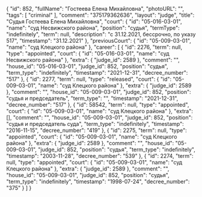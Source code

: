 {
    "id": 852,
    "fullName": "Гостеева Елена Михайловна",
    "photoURL": "",
    "tags": [
        "criminal"
    ],
    "comment": "375179362636",
    "layout": "judge",
    "title": "Судья Гостеева Елена Михайловна",
    "court": {
        "id": "05-016-03-01",
        "name": "суд Несвижского района",
        "position": "судья",
        "termType": "indefinitely",
        "term": null,
        "description": "c 31.12.2021, бессрочно, по указу 517",
        "timestamp": "31.12.2021"
    },
    "previousCourt": {
        "id": "05-009-03-01",
        "name": "суд Клецкого района"
    },
    "career": [
        {
            "id": 2276,
            "term": null,
            "type": "appointed",
            "court": {
                "id": "05-016-03-01",
                "name": "суд Несвижского района"
            },
            "extra": {
                "judge_id": 2589
            },
            "comment": "",
            "house_id": "05-016-03-01",
            "judge_id": 852,
            "position": "судья",
            "term_type": "indefinitely",
            "timestamp": "2021-12-31",
            "decree_number": "517"
        },
        {
            "id": 2277,
            "term": null,
            "type": "released",
            "court": {
                "id": "05-009-03-01",
                "name": "суд Клецкого района"
            },
            "extra": {
                "judge_id": 2589
            },
            "comment": "",
            "house_id": "05-009-03-01",
            "judge_id": 852,
            "position": "судья и председатель",
            "term_type": "",
            "timestamp": "2021-12-31",
            "decree_number": "517"
        },
        {
            "id": 58542,
            "term": null,
            "type": "appointed",
            "court": {
                "id": "05-009-03-01",
                "name": "суд Клецкого района"
            },
            "extra": [],
            "comment": "",
            "house_id": "05-009-03-01",
            "judge_id": 852,
            "position": "судья и председатель суда",
            "term_type": "indefinitely",
            "timestamp": "2016-11-15",
            "decree_number": "419"
        },
        {
            "id": 2275,
            "term": null,
            "type": "appointed",
            "court": {
                "id": "05-009-03-01",
                "name": "суд Клецкого района"
            },
            "extra": {
                "judge_id": 2589
            },
            "comment": "",
            "house_id": "05-009-03-01",
            "judge_id": 852,
            "position": "судья",
            "term_type": "indefinitely",
            "timestamp": "2003-11-28",
            "decree_number": "539"
        },
        {
            "id": 2274,
            "term": null,
            "type": "appointed",
            "court": {
                "id": "05-009-03-01",
                "name": "суд Клецкого района"
            },
            "extra": {
                "judge_id": 2589
            },
            "comment": "",
            "house_id": "05-009-03-01",
            "judge_id": 852,
            "position": "судья",
            "term_type": "indefinitely",
            "timestamp": "1998-07-24",
            "decree_number": "375"
        }
    ]
}